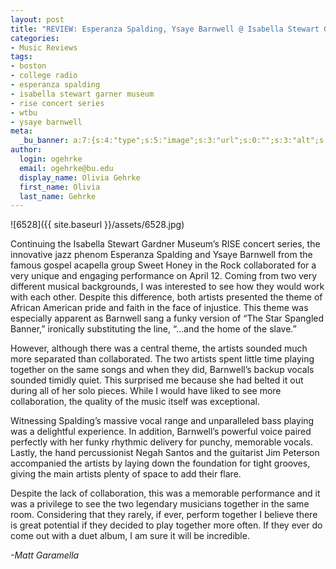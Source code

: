 ```yaml
---
layout: post
title: "REVIEW: Esperanza Spalding, Ysaye Barnwell @ Isabella Stewart Gardner Museum"
categories:
- Music Reviews
tags:
- boston
- college radio
- esperanza spalding
- isabella stewart garner museum
- rise concert series
- wtbu
- ysaye barnwell
meta:
  _bu_banner: a:7:{s:4:"type";s:5:"image";s:3:"url";s:0:"";s:3:"alt";s:0:"";s:7:"post_id";s:0:"";s:4:"html";s:0:"";s:8:"position";s:12:"contentWidth";s:7:"caption";s:0:"";}
author:
  login: ogehrke
  email: ogehrke@bu.edu
  display_name: Olivia Gehrke
  first_name: Olivia
  last_name: Gehrke
---
```

![6528]({{ site.baseurl }}/assets/6528.jpg)

Continuing the Isabella Stewart Gardner Museum’s RISE concert series, the innovative jazz phenom Esperanza Spalding and Ysaye Barnwell from the famous gospel acapella group Sweet Honey in the Rock collaborated for a very unique and engaging performance on April 12. Coming from two very different musical backgrounds, I was interested to see how they would work with each other. Despite this difference, both artists presented the theme of African American pride and faith in the face of injustice. This theme was especially apparent as Barnwell sang a funky version of “The Star Spangled Banner,” ironically substituting the line, “...and the home of the slave.”

However, although there was a central theme, the artists sounded much more separated than collaborated. The two artists spent little time playing together on the same songs and when they did, Barnwell’s backup vocals sounded timidly quiet. This surprised me because she had belted it out during all of her solo pieces. While I would have liked to see more collaboration, the quality of the music itself was exceptional.

Witnessing Spalding’s massive vocal range and unparalleled bass playing was a delightful experience. In addition, Barnwell’s powerful voice paired perfectly with her funky rhythmic delivery for punchy, memorable vocals. Lastly, the hand percussionist Negah Santos and the guitarist Jim Peterson accompanied the artists by laying down the foundation for tight grooves, giving the main artists plenty of space to add their flare.

Despite the lack of collaboration, this was a memorable performance and it was a privilege to see the two legendary musicians together in the same room. Considering that they rarely, if ever, perform together I believe there is great potential if they decided to play together more often. If they ever do come out with a duet album, I am sure it will be incredible.

_\-Matt Garamella_